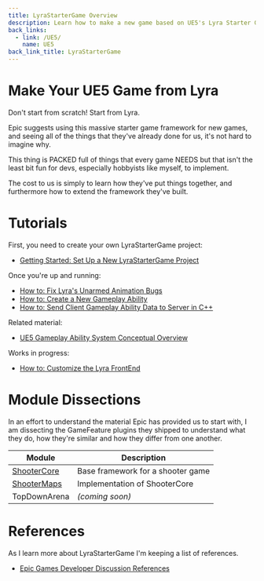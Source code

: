 ```yaml
---
title: LyraStarterGame Overview
description: Learn how to make a new game based on UE5's Lyra Starter Game (LyraStarterGame)
back_links:
  - link: /UE5/
    name: UE5
back_link_title: LyraStarterGame
---
```



# Make Your UE5 Game from Lyra

Don't start from scratch!  Start from Lyra.

Epic suggests using this massive starter game framework for new games, and seeing all of the things that they've already done for us, it's not hard to imagine why.

This thing is PACKED full of things that every game NEEDS but that isn't the least bit fun for devs, especially hobbyists like myself, to implement.

The cost to us is simply to learn how they've put things together, and furthermore how to extend the framework they've built.


# Tutorials

First, you need to create your own LyraStarterGame project:

- [Getting Started: Set Up a New LyraStarterGame Project](./Getting-Started-Setting-Up-a-New-LyraStarterGame-Project)

Once you're up and running:

- [How to: Fix Lyra's Unarmed Animation Bugs](./Tutorials/How-To-Fix-Lyra-Unarmed-Animation-Bugs)
- [How to: Create a New Gameplay Ability](./Tutorials/How-To-Create-a-New-Gameplay-Ability)
- [How to: Send Client Gameplay Ability Data to Server in C++](./Tutorials/How-To-Send-Client-Gameplay-Ability-Data-to-Server-in-C++)

Related material:

- [UE5 Gameplay Ability System Conceptual Overview](/UE5/GameplayAbilitySystem/)

Works in progress:

- [How to: Customize the Lyra FrontEnd](./How-To-Customize-Lyra-FrontEnd)


# Module Dissections

In an effort to understand the material Epic has provided us to start with, I am dissecting the GameFeature plugins they shipped to understand what they do, how they're similar and how they differ from one another.

| Module                        | Description                       |
|-------------------------------|-----------------------------------|
| [ShooterCore](./ShooterCore/) | Base framework for a shooter game |
| [ShooterMaps](./ShooterMaps/) | Implementation of ShooterCore     |
| TopDownArena                  | *(coming soon)*                   |


# References

As I learn more about LyraStarterGame I'm keeping a list of references.

- [Epic Games Developer Discussion References](./Epic-Games-Developer-Discussion-References)

